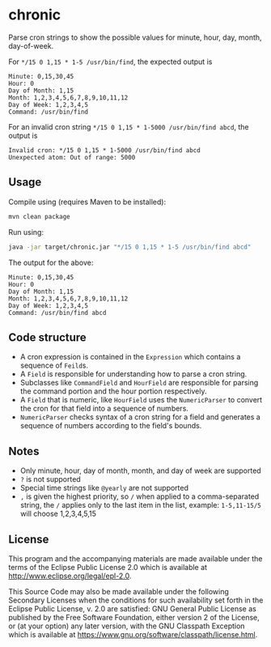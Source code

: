 # chronic

Parse cron strings to show the possible values for minute, hour, day, month, day-of-week.

For `*/15 0 1,15 * 1-5 /usr/bin/find`, the expected output is
```
Minute: 0,15,30,45
Hour: 0
Day of Month: 1,15
Month: 1,2,3,4,5,6,7,8,9,10,11,12
Day of Week: 1,2,3,4,5
Command: /usr/bin/find
```

For an invalid cron string `*/15 0 1,15 * 1-5000 /usr/bin/find abcd`, the output is 
```
Invalid cron: */15 0 1,15 * 1-5000 /usr/bin/find abcd
Unexpected atom: Out of range: 5000
```

## Usage

Compile using (requires Maven to be installed):
```bash
mvn clean package
```

Run using:
```bash
java -jar target/chronic.jar "*/15 0 1,15 * 1-5 /usr/bin/find abcd"
```

The output for the above: 
```
Minute: 0,15,30,45
Hour: 0
Day of Month: 1,15
Month: 1,2,3,4,5,6,7,8,9,10,11,12
Day of Week: 1,2,3,4,5
Command: /usr/bin/find abcd
```

## Code structure
- A cron expression is contained in the `Expression` which contains a sequence of `Feild`s.
- A `Field` is responsible for understanding how to parse a cron string.
- Subclasses like `CommandField` and `HourField` are responsible for parsing the command portion and the hour portion respectively.
- A `Field` that is numeric, like `HourField` uses the `NumericParser` to convert the cron for that field into a sequence of numbers.
- `NumericParser` checks syntax of a cron string for a field and generates a sequence of numbers according to the field's bounds.



## Notes
- Only minute, hour, day of month, month, and day of week are supported
- `?` is not supported
- Special time strings like `@yearly` are not supported
- `,` is given the highest priority, so `/` when applied to a comma-separated string, the `/` applies only to the last item in the list, example: `1-5,11-15/5` will choose 1,2,3,4,5,15



## License

This program and the accompanying materials are made available under the
terms of the Eclipse Public License 2.0 which is available at
http://www.eclipse.org/legal/epl-2.0.

This Source Code may also be made available under the following Secondary
Licenses when the conditions for such availability set forth in the Eclipse
Public License, v. 2.0 are satisfied: GNU General Public License as published by
the Free Software Foundation, either version 2 of the License, or (at your
option) any later version, with the GNU Classpath Exception which is available
at https://www.gnu.org/software/classpath/license.html.
